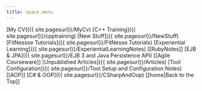 ```yaml
---
title: space.menu
---
```

[My CV]({{ site.pagesurl}}/MyCv)
[C++ Training]({{ site.pagesurl}}/cpptraining)
[New Stuff]({{ site.pagesurl}}/NewStuff)
[FitNessse Tutorials]({{ site.pagesurl}}/FitNesse.Tutorials)
[Experiential Learning]({{ site.pagesurl}}/ExperientialLearningNotes)
[[RubyNotes]]
[EJB & JPA]({{ site.pagesurl}}/EJB 3 and Java Persistence API)
[[Agile Courseware]]
[Unpublished Articles]({{ site.pagesurl}}/Articles)
[Tool Configuration]({{ site.pagesurl}}/Tool Setup and Configuration Notes)
[[AOP]]
[C# & OOP]({{ site.pagesurl}}/CSharpAndOop)
[[home|Back to the Top]]
